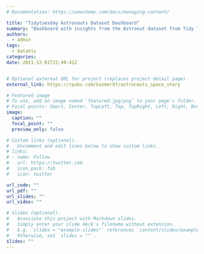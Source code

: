 ```yaml
---
# Documentation: https://wowchemy.com/docs/managing-content/

title: "Tidytuesday Astronauts Dataset Dashboard"
summary: "Dashboard with insights from the Astronut dataset from Tidy Tuesday Challange"
authors: 
  - admin
tags: 
  - DataVis
categories:
date: 2021-12-01T22:49:41Z


# Optional external URL for project (replaces project detail page).
external_link: https://rpubs.com/kazmer97/astronauts_space_story

# Featured image
# To use, add an image named `featured.jpg/png` to your page's folder.
# Focal points: Smart, Center, TopLeft, Top, TopRight, Left, Right, BottomLeft, Bottom, BottomRight.
image: 
  caption: ""
  focal_point: ""
  preview_only: false

# Custom links (optional).
#   Uncomment and edit lines below to show custom links.
# links:
# - name: Follow
#   url: https://twitter.com
#   icon_pack: fab
#   icon: twitter

url_code: ""
url_pdf: ""
url_slides: ""
url_video: ""

# Slides (optional).
#   Associate this project with Markdown slides.
#   Simply enter your slide deck's filename without extension.
#   E.g. `slides = "example-slides"` references `content/slides/example-slides.md`.
#   Otherwise, set `slides = ""`.
slides: ""
---
```

